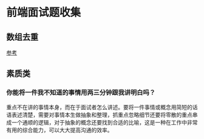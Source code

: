 # 前端面试题收集

## 数组去重

[参考](http://www.w3cplus.com/javascript/remove-duplicates-from-javascript-array.html)

## 素质类

### 你能将一件我不知道的事情用两三分钟跟我讲明白吗？

重点不在讲的事情本身，而在于面试者怎么讲述。要将一件事情或概念用简短的话语表述清楚，需要对事情本生做抽象和整理，抓重点忽略细节还要将零散的重点串成一个通顺的逻辑，对于抽象的概念还要找到合适的比喻，这是一种在工作中非常有用的综合能力，可以大大提高沟通的效率。

